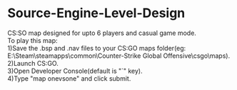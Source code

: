# Source-Engine-Level-Design
CS:SO map designed for upto 6 players and casual game mode.  
To play this map:  
1)Save the .bsp and .nav files to your CS:GO maps folder(eg: E:\Steam\steamapps\common\Counter-Strike Global Offensive\csgo\maps).  
2)Launch CS:GO.  
3)Open Developer Console(default is "`" key).  
4)Type "map onevsone" and click submit.  
